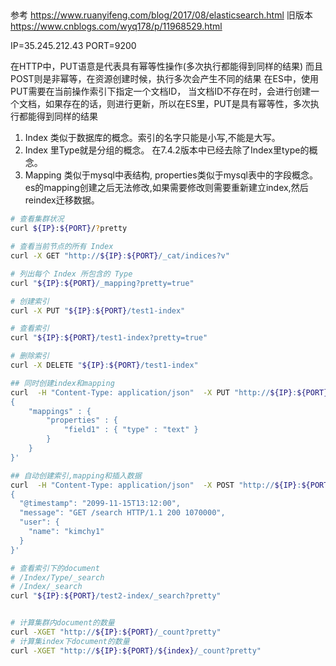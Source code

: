 ##
参考
https://www.ruanyifeng.com/blog/2017/08/elasticsearch.html 旧版本
https://www.cnblogs.com/wyq178/p/11968529.html

IP=35.245.212.43
PORT=9200

在HTTP中，PUT语意是代表具有幂等性操作(多次执行都能得到同样的结果)
而且POST则是非幂等，在资源创建时候，执行多次会产生不同的结果
在ES中，使用PUT需要在当前操作索引下指定一个文档ID， 当文档ID不存在时，会进行创建一个文档，如果存在的话，则进行更新，所以在ES里，PUT是具有幂等性，多次执行都能得到同样的结果

1. Index 类似于数据库的概念。索引的名字只能是小写,不能是大写。
2. Index 里Type就是分组的概念。 在7.4.2版本中已经去除了Index里type的概念。
3. Mapping 类似于mysql中表结构, properties类似于mysql表中的字段概念。 es的mapping创建之后无法修改,如果需要修改则需要重新建立index,然后reindex迁移数据。


```bash
# 查看集群状况
curl ${IP}:${PORT}/?pretty

# 查看当前节点的所有 Index
curl -X GET "http://${IP}:${PORT}/_cat/indices?v"

# 列出每个 Index 所包含的 Type
curl "${IP}:${PORT}/_mapping?pretty=true"

# 创建索引
curl -X PUT "${IP}:${PORT}/test1-index"

# 查看索引
curl "${IP}:${PORT}/test1-index?pretty=true"

# 删除索引
curl -X DELETE "${IP}:${PORT}/test1-index"

## 同时创建index和mapping
curl  -H "Content-Type: application/json"  -X PUT "http://${IP}:${PORT}/test1-index" -d'
{
    "mappings" : {
        "properties" : {
            "field1" : { "type" : "text" }
        }
    }
}'

## 自动创建索引,mapping和插入数据
curl  -H "Content-Type: application/json"  -X POST "http://${IP}:${PORT}/test2-index/_doc/" -d'
{
  "@timestamp": "2099-11-15T13:12:00",
  "message": "GET /search HTTP/1.1 200 1070000",
  "user": {
    "name": "kimchy1"
  }
}'

# 查看索引下的document
# /Index/Type/_search
# /Index/_search
curl "${IP}:${PORT}/test2-index/_search?pretty"


# 计算集群内document的数量
curl -XGET "http://${IP}:${PORT}/_count?pretty" 
# 计算集index下document的数量
curl -XGET "http://${IP}:${PORT}/${index}/_count?pretty" 


 





```